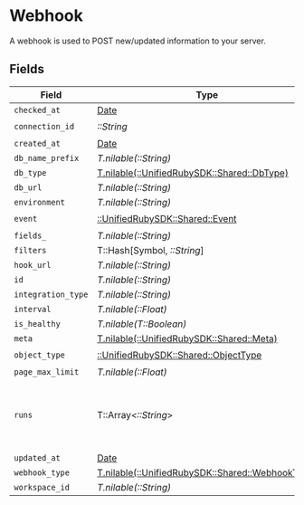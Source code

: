 # Webhook

A webhook is used to POST new/updated information to your server.


## Fields

| Field                                                                                  | Type                                                                                   | Required                                                                               | Description                                                                            |
| -------------------------------------------------------------------------------------- | -------------------------------------------------------------------------------------- | -------------------------------------------------------------------------------------- | -------------------------------------------------------------------------------------- |
| `checked_at`                                                                           | [Date](https://ruby-doc.org/stdlib-2.6.1/libdoc/date/rdoc/Date.html)                   | :heavy_minus_sign:                                                                     | N/A                                                                                    |
| `connection_id`                                                                        | *::String*                                                                             | :heavy_check_mark:                                                                     | N/A                                                                                    |
| `created_at`                                                                           | [Date](https://ruby-doc.org/stdlib-2.6.1/libdoc/date/rdoc/Date.html)                   | :heavy_minus_sign:                                                                     | N/A                                                                                    |
| `db_name_prefix`                                                                       | *T.nilable(::String)*                                                                  | :heavy_minus_sign:                                                                     | N/A                                                                                    |
| `db_type`                                                                              | [T.nilable(::UnifiedRubySDK::Shared::DbType)](../../models/shared/dbtype.md)           | :heavy_minus_sign:                                                                     | N/A                                                                                    |
| `db_url`                                                                               | *T.nilable(::String)*                                                                  | :heavy_minus_sign:                                                                     | N/A                                                                                    |
| `environment`                                                                          | *T.nilable(::String)*                                                                  | :heavy_minus_sign:                                                                     | N/A                                                                                    |
| `event`                                                                                | [::UnifiedRubySDK::Shared::Event](../../models/shared/event.md)                        | :heavy_check_mark:                                                                     | N/A                                                                                    |
| `fields_`                                                                              | *T.nilable(::String)*                                                                  | :heavy_minus_sign:                                                                     | N/A                                                                                    |
| `filters`                                                                              | T::Hash[Symbol, *::String*]                                                            | :heavy_minus_sign:                                                                     | N/A                                                                                    |
| `hook_url`                                                                             | *T.nilable(::String)*                                                                  | :heavy_minus_sign:                                                                     | N/A                                                                                    |
| `id`                                                                                   | *T.nilable(::String)*                                                                  | :heavy_minus_sign:                                                                     | N/A                                                                                    |
| `integration_type`                                                                     | *T.nilable(::String)*                                                                  | :heavy_minus_sign:                                                                     | N/A                                                                                    |
| `interval`                                                                             | *T.nilable(::Float)*                                                                   | :heavy_minus_sign:                                                                     | N/A                                                                                    |
| `is_healthy`                                                                           | *T.nilable(T::Boolean)*                                                                | :heavy_minus_sign:                                                                     | N/A                                                                                    |
| `meta`                                                                                 | [T.nilable(::UnifiedRubySDK::Shared::Meta)](../../models/shared/meta.md)               | :heavy_minus_sign:                                                                     | N/A                                                                                    |
| `object_type`                                                                          | [::UnifiedRubySDK::Shared::ObjectType](../../models/shared/objecttype.md)              | :heavy_check_mark:                                                                     | N/A                                                                                    |
| `page_max_limit`                                                                       | *T.nilable(::Float)*                                                                   | :heavy_minus_sign:                                                                     | N/A                                                                                    |
| `runs`                                                                                 | T::Array<*::String*>                                                                   | :heavy_minus_sign:                                                                     | An array of the most revent virtual webhook runs                                       |
| `updated_at`                                                                           | [Date](https://ruby-doc.org/stdlib-2.6.1/libdoc/date/rdoc/Date.html)                   | :heavy_minus_sign:                                                                     | N/A                                                                                    |
| `webhook_type`                                                                         | [T.nilable(::UnifiedRubySDK::Shared::WebhookType)](../../models/shared/webhooktype.md) | :heavy_minus_sign:                                                                     | N/A                                                                                    |
| `workspace_id`                                                                         | *T.nilable(::String)*                                                                  | :heavy_minus_sign:                                                                     | N/A                                                                                    |